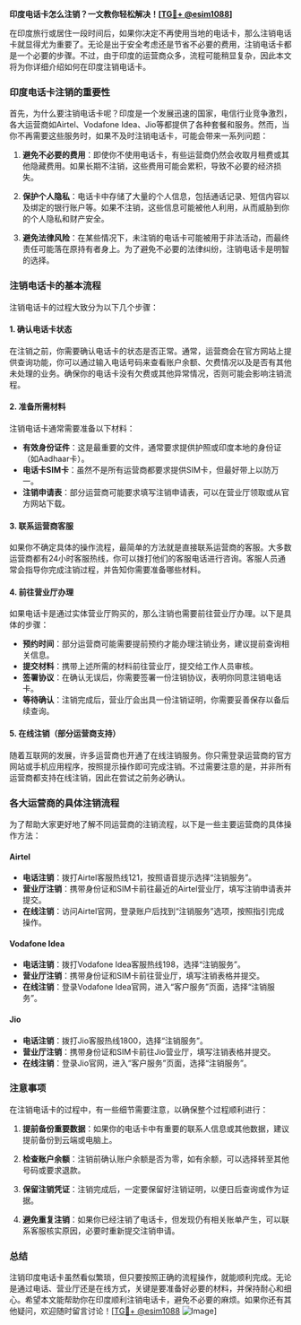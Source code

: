 **印度电话卡怎么注销？一文教你轻松解决！[[TG💪+ @esim1088](https://t.me/s/esim1088)]**

在印度旅行或居住一段时间后，如果你决定不再使用当地的电话卡，那么注销电话卡就显得尤为重要了。无论是出于安全考虑还是节省不必要的费用，注销电话卡都是一个必要的步骤。不过，由于印度的运营商众多，流程可能稍显复杂，因此本文将为你详细介绍如何在印度注销电话卡。

### 印度电话卡注销的重要性

首先，为什么要注销电话卡呢？印度是一个发展迅速的国家，电信行业竞争激烈，各大运营商如Airtel、Vodafone Idea、Jio等都提供了各种套餐和服务。然而，当你不再需要这些服务时，如果不及时注销电话卡，可能会带来一系列问题：

1. **避免不必要的费用**：即使你不使用电话卡，有些运营商仍然会收取月租费或其他隐藏费用。如果长期不注销，这些费用可能会累积，导致不必要的经济损失。
   
2. **保护个人隐私**：电话卡中存储了大量的个人信息，包括通话记录、短信内容以及绑定的银行账户等。如果不注销，这些信息可能被他人利用，从而威胁到你的个人隐私和财产安全。

3. **避免法律风险**：在某些情况下，未注销的电话卡可能被用于非法活动，而最终责任可能落在原持有者身上。为了避免不必要的法律纠纷，注销电话卡是明智的选择。

### 注销电话卡的基本流程

注销电话卡的过程大致分为以下几个步骤：

#### 1. 确认电话卡状态

在注销之前，你需要确认电话卡的状态是否正常。通常，运营商会在官方网站上提供查询功能，你可以通过输入电话号码来查看账户余额、欠费情况以及是否有其他未处理的业务。确保你的电话卡没有欠费或其他异常情况，否则可能会影响注销流程。

#### 2. 准备所需材料

注销电话卡通常需要准备以下材料：

- **有效身份证件**：这是最重要的文件，通常要求提供护照或印度本地的身份证（如Aadhaar卡）。
- **电话卡SIM卡**：虽然不是所有运营商都要求提供SIM卡，但最好带上以防万一。
- **注销申请表**：部分运营商可能要求填写注销申请表，可以在营业厅领取或从官方网站下载。

#### 3. 联系运营商客服

如果你不确定具体的操作流程，最简单的方法就是直接联系运营商的客服。大多数运营商都有24小时客服热线，你可以拨打他们的客服电话进行咨询。客服人员通常会指导你完成注销过程，并告知你需要准备哪些材料。

#### 4. 前往营业厅办理

如果电话卡是通过实体营业厅购买的，那么注销也需要前往营业厅办理。以下是具体的步骤：

- **预约时间**：部分运营商可能需要提前预约才能办理注销业务，建议提前查询相关信息。
- **提交材料**：携带上述所需的材料前往营业厅，提交给工作人员审核。
- **签署协议**：在确认无误后，你需要签署一份注销协议，表明你同意注销电话卡。
- **等待确认**：注销完成后，营业厅会出具一份注销证明，你需要妥善保存以备后续查询。

#### 5. 在线注销（部分运营商支持）

随着互联网的发展，许多运营商也开通了在线注销服务。你只需登录运营商的官方网站或手机应用程序，按照提示操作即可完成注销。不过需要注意的是，并非所有运营商都支持在线注销，因此在尝试之前务必确认。

### 各大运营商的具体注销流程

为了帮助大家更好地了解不同运营商的注销流程，以下是一些主要运营商的具体操作方法：

#### Airtel

- **电话注销**：拨打Airtel客服热线121，按照语音提示选择“注销服务”。
- **营业厅注销**：携带身份证和SIM卡前往最近的Airtel营业厅，填写注销申请表并提交。
- **在线注销**：访问Airtel官网，登录账户后找到“注销服务”选项，按照指引完成操作。

#### Vodafone Idea

- **电话注销**：拨打Vodafone Idea客服热线198，选择“注销服务”。
- **营业厅注销**：携带身份证和SIM卡前往营业厅，填写注销表格并提交。
- **在线注销**：登录Vodafone Idea官网，进入“客户服务”页面，选择“注销服务”。

#### Jio

- **电话注销**：拨打Jio客服热线1800，选择“注销服务”。
- **营业厅注销**：携带身份证和SIM卡前往Jio营业厅，填写注销表格并提交。
- **在线注销**：登录Jio官网，进入“客户服务”页面，选择“注销服务”。

### 注意事项

在注销电话卡的过程中，有一些细节需要注意，以确保整个过程顺利进行：

1. **提前备份重要数据**：如果你的电话卡中有重要的联系人信息或其他数据，建议提前备份到云端或电脑上。
   
2. **检查账户余额**：注销前确认账户余额是否为零，如有余额，可以选择转至其他号码或要求退款。

3. **保留注销凭证**：注销完成后，一定要保留好注销证明，以便日后查询或作为证据。

4. **避免重复注销**：如果你已经注销了电话卡，但发现仍有相关账单产生，可以联系客服核实原因，必要时重新提交注销申请。

### 总结

注销印度电话卡虽然看似繁琐，但只要按照正确的流程操作，就能顺利完成。无论是通过电话、营业厅还是在线方式，关键是要准备好必要的材料，并保持耐心和细心。希望本文能帮助你在印度顺利注销电话卡，避免不必要的麻烦。如果你还有其他疑问，欢迎随时留言讨论！[[TG💪+ @esim1088](https://t.me/s/esim1088) ![Image](https://i.postimg.cc/4NQfJmqS/Snipaste-2025-05-13-00-14-12.png)]